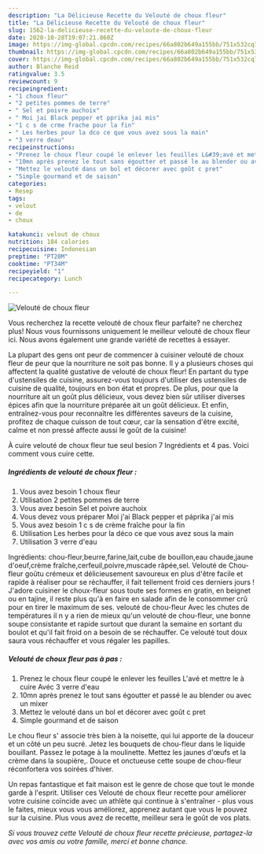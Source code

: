 ```yaml
---
description: "La Délicieuse Recette du Velouté de choux fleur"
title: "La Délicieuse Recette du Velouté de choux fleur"
slug: 1562-la-delicieuse-recette-du-veloute-de-choux-fleur
date: 2020-10-28T19:07:21.860Z
image: https://img-global.cpcdn.com/recipes/66a802b649a155bb/751x532cq70/veloute-de-choux-fleur-photo-principale-de-la-recette.jpg
thumbnail: https://img-global.cpcdn.com/recipes/66a802b649a155bb/751x532cq70/veloute-de-choux-fleur-photo-principale-de-la-recette.jpg
cover: https://img-global.cpcdn.com/recipes/66a802b649a155bb/751x532cq70/veloute-de-choux-fleur-photo-principale-de-la-recette.jpg
author: Blanche Reid
ratingvalue: 3.5
reviewcount: 9
recipeingredient:
- "1 choux fleur"
- "2 petites pommes de terre"
- " Sel et poivre auchoix"
- " Moi jai Black pepper et pprika jai mis"
- "1 c s de crme frache pour la fin"
- " Les herbes pour la dco ce que vous avez sous la main"
- "3 verre deau"
recipeinstructions:
- "Prenez le choux fleur coupé le enlever les feuilles L&#39;avé et mettre le à cuire Avéc 3 verre d&#39;eau"
- "10mn après prenez le tout sans égoutter et passé le au blender ou avec un mixer"
- "Mettez le velouté dans un bol et décorer avec goût c pret"
- "Simple gourmand et de saison"
categories:
- Resep
tags:
- velout
- de
- choux

katakunci: velout de choux 
nutrition: 184 calories
recipecuisine: Indonesian
preptime: "PT20M"
cooktime: "PT34M"
recipeyield: "1"
recipecategory: Lunch

---
```



![Velouté de choux fleur](https://img-global.cpcdn.com/recipes/66a802b649a155bb/751x532cq70/veloute-de-choux-fleur-photo-principale-de-la-recette.jpg)

Vous recherchez la recette velouté de choux fleur parfaite? ne cherchez plus! Nous vous fournissons uniquement le meilleur velouté de choux fleur ici. Nous avons également une grande variété de recettes à essayer.

La plupart des gens ont peur de commencer à cuisiner velouté de choux fleur de peur que la nourriture ne soit pas bonne. Il y a plusieurs choses qui affectent la qualité gustative de velouté de choux fleur! En partant du type d'ustensiles de cuisine, assurez-vous toujours d'utiliser des ustensiles de cuisine de qualité, toujours en bon état et propres. De plus, pour que la nourriture ait un goût plus délicieux, vous devez bien sûr utiliser diverses épices afin que la nourriture préparée ait un goût délicieux. Et enfin, entraînez-vous pour reconnaître les différentes saveurs de la cuisine, profitez de chaque cuisson de tout cœur, car la sensation d'être excité, calme et non pressé affecte aussi le goût de la cuisine!

<!--inarticleads1-->

À cuire velouté de choux fleur tue seul besion 7 Ingrédients et 4 pas. Voici comment vous cuire cette.

##### Ingrédients de velouté de choux fleur :

1. Vous avez besoin 1 choux fleur
1. Utilisation 2 petites pommes de terre
1. Vous avez besoin  Sel et poivre auchoix
1. Vous devez vous préparer  Moi j&#39;ai Black pepper et páprika j&#39;ai mis
1. Vous avez besoin 1 c s de crème fraîche pour la fin
1. Utilisation  Les herbes pour la déco ce que vous avez sous la main
1. Utilisation 3 verre d&#39;eau


Ingrédients: chou-fleur,beurre,farine,lait,cube de bouillon,eau chaude,jaune d&#39;oeuf,crème fraîche,cerfeuil,poivre,muscade râpée,sel. Velouté de Chou-fleur goûtu crémeux et délicieusement savoureux en plus d&#39;être facile et rapide à réaliser pour se réchauffer, il fait tellement froid ces derniers jours ! J&#39;adore cuisiner le choux-fleur sous toute ses formes en gratin, en beignet ou en tajine, il reste plus qu&#39;à en faire en salade afin de le consommer crû pour en tirer le maximum de ses. velouté de chou-fleur Avec les chutes de températures il n y a rien de mieux qu&#39;un velouté de chou-fleur, une bonne soupe consistante et rapide surtout que durant la semaine en sortant du boulot et qu&#39;il fait froid on a besoin de se réchauffer. Ce velouté tout doux saura vous réchauffer et vous régaler les papilles. 

<!--inarticleads2-->

##### Velouté de choux fleur pas à pas :

1. Prenez le choux fleur coupé le enlever les feuilles L&#39;avé et mettre le à cuire Avéc 3 verre d&#39;eau
1. 10mn après prenez le tout sans égoutter et passé le au blender ou avec un mixer
1. Mettez le velouté dans un bol et décorer avec goût c pret
1. Simple gourmand et de saison


Le chou fleur s&#39; associe très bien à la noisette, qui lui apporte de la douceur et un côté un peu sucré. Jetez les bouquets de chou-fleur dans le liquide bouillant. Passez le potage à la moulinette. Mettez les jaunes d&#39;œufs et la crème dans la soupière,. Douce et onctueuse cette soupe de chou-fleur réconfortera vos soirées d&#39;hiver. 

<!--inarticleads1-->

<p>
Un repas fantastique et fait maison est le genre de chose que tout le monde garde à l'esprit. Utiliser ces Velouté de choux fleur recette pour améliorer votre cuisine coïncide avec un athlète qui continue à s'entraîner - plus vous le faites, mieux vous vous améliorez, apprenez autant que vous le pouvez sur la cuisine. Plus vous avez de recette, meilleur sera le goût de vos plats.
</p>

<p>
<i>Si vous trouvez cette Velouté de choux fleur recette précieuse, partagez-la avec vos amis ou votre famille, merci et bonne chance.</i>
</p>
